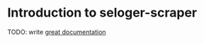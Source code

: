 # Introduction to seloger-scraper

TODO: write [great documentation](http://jacobian.org/writing/what-to-write/)
